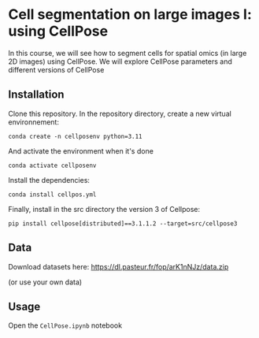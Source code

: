 # Cell segmentation  on large images I: using CellPose

In this course, we will see how to segment cells for spatial omics (in large 2D images) using CellPose.
We will explore CellPose parameters and different versions of CellPose

## Installation

Clone this repository.
In the repository directory, create a new virtual environnement:
```
conda create -n cellposenv python=3.11 
```

And activate the environment when it's done
```
conda activate cellposenv
```


Install the dependencies:
```
conda install cellpos.yml
```

Finally, install in the src directory the version 3 of Cellpose:
```
pip install cellpose[distributed]==3.1.1.2 --target=src/cellpose3
```

## Data

Download datasets here: [https://dl.pasteur.fr/fop/arK1nNJz/data.zip ](https://dl.pasteur.fr/fop/arK1nNJz/data.zip)

(or use your own data)

## Usage

Open the `CellPose.ipynb` notebook
